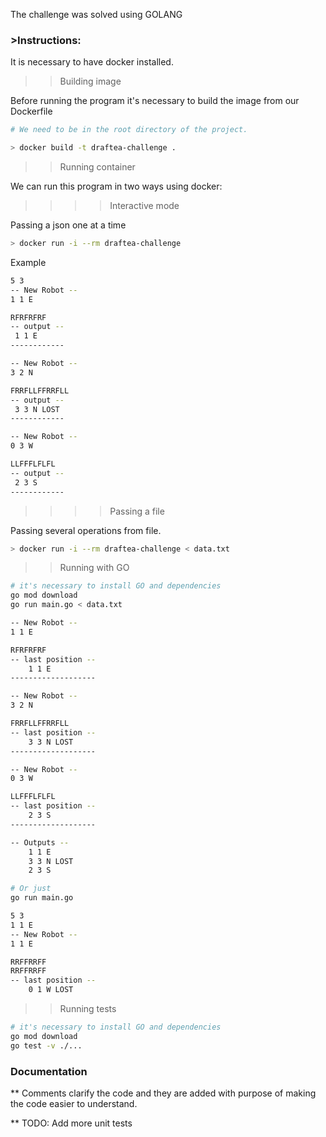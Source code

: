 The challenge was solved using GOLANG

### >Instructions: 

It is necessary to have docker installed.

>> Building image

Before running the program it's necessary to build the image from our Dockerfile


```bash
# We need to be in the root directory of the project.

> docker build -t draftea-challenge .
```

>>Running container

We can run this program in two ways using docker:


>>>>Interactive mode

Passing a json one at a time

```bash
> docker run -i --rm draftea-challenge
```

Example
```bash
5 3
-- New Robot --
1 1 E

RFRFRFRF
-- output --
 1 1 E 
------------

-- New Robot --
3 2 N

FRRFLLFFRRFLL
-- output --
 3 3 N LOST
------------

-- New Robot --
0 3 W

LLFFFLFLFL
-- output --
 2 3 S 
------------

```


>>>> Passing a file

Passing several operations from file.

```bash
> docker run -i --rm draftea-challenge < data.txt
```

>> Running with GO

```bash
# it's necessary to install GO and dependencies
go mod download 
go run main.go < data.txt

-- New Robot --
1 1 E

RFRFRFRF
-- last position --
    1 1 E 
-------------------

-- New Robot --
3 2 N

FRRFLLFFRRFLL
-- last position --
    3 3 N LOST
-------------------

-- New Robot --
0 3 W

LLFFFLFLFL
-- last position --
    2 3 S 
-------------------

-- Outputs --
    1 1 E 
    3 3 N LOST
    2 3 S

# Or just 
go run main.go

5 3
1 1 E
-- New Robot --
1 1 E

RRFFRRFF
RRFFRRFF
-- last position --
    0 1 W LOST
```

>> Running tests

```bash
# it's necessary to install GO and dependencies
go mod download 
go test -v ./...
```

### Documentation

** Comments clarify the code and they are added with purpose of making the code easier to understand.

** TODO: Add more unit tests